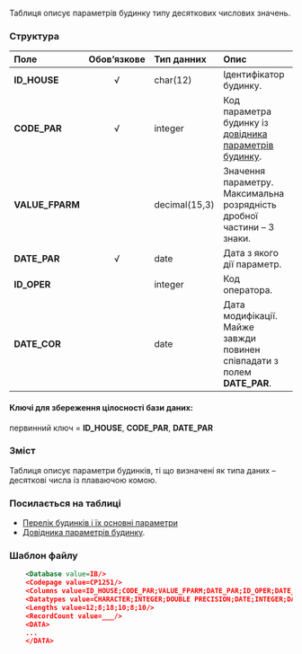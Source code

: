 Таблиця описує параметрів будинку типу десяткових числових значень.

### Структура

Поле   | Обов’язкове |    Тип данних  |    Опис |
:---------------- | :----: | :-------------- | :--------
**ID_HOUSE** | √ | char(12)   | Ідентифікатор будинку.
**CODE_PAR** | √ | integer | Код параметра будинку із [довідника параметрів будинку](/Загальні_довідники/Довідник_JKK_G_HOUSES_ELEMENT_PAR).
**VALUE_FPARM** | | decimal(15,3) | Значення параметру. Максимальна розрядність дробної частини – 3 знаки.
**DATE_PAR** | √ | date | Дата з якого дії параметр.
**ID_OPER** | | integer | Код оператора.
**DATE_COR** | | date | Дата модифікації. Майже завжди повинен співпадати з полем **DATE_PAR**.

#### Ключі для збереження цілосності бази даних:

первинний ключ = **ID_HOUSE**, **CODE_PAR**, **DATE_PAR**

### Зміст

Таблиця описує параметри будинків, ті що визначені як типа даних – десяткові числа із плаваючою комою.

### Посилається на таблиці

- [Перелік будинків і їх основні параметри](/Формат_файлу/Таблиця_HOUSES)
- [Довідника параметрів будинку](/Загальні_довідники/Довідник_JKK_G_HOUSES_ELEMENT_PAR).

### Шаблон файлу

```XML
    <Database value=IB/>
    <Codepage value=CP1251/>
    <Columns value=ID_HOUSE;CODE_PAR;VALUE_FPARM;DATE_PAR;ID_OPER;DATE_COR/>
    <Datatypes value=CHARACTER;INTEGER;DOUBLE PRECISION;DATE;INTEGER;DATE/>
    <Lengths value=12;8;18;10;8;10/>
    <RecordCount value=___/>
    <DATA>
    ...
    </DATA>
```

